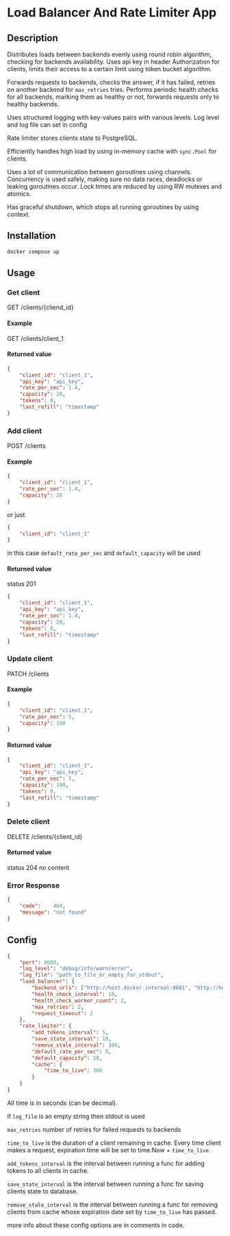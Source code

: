 # Load Balancer And Rate Limiter App

## Description
Distributes loads between backends evenly using round robin algorithm, checking for backends availability. Uses api key in header Authorization for clients, limits their access to a certain limit using token bucket algorithm.

Forwards requests to backends, checks the answer, if it has failed, retries on another backend for ```max_retries``` tries.
Performs periodic health checks for all backends, marking them as healthy or not, forwards requests only to healthy backends.

Uses structured logging with key-values pairs with various levels. Log level and log file can set in config

Rate limiter stores clients state to PostgreSQL.

Efficiently handles high load by using in-memory cache with ```sync.Pool``` for clients.

Uses a lot of communication between goroutines using channels. Concurrency is used safely, making sure no data races, deadlocks or leaking goroutines occur. Lock times are reduced by using RW mutexes and atomics.

Has graceful shutdown, which stops all running goroutines by using context.

## Installation
```bash
docker compose up
```

## Usage

### Get client
GET /clients/{cliend_id}
#### Example
GET /clients/client_1
#### Returned value
```json
{
    "client_id": "client_1",
    "api_key": "api_key",
    "rate_per_sec": 1.4,
    "capacity": 20,
    "tokens": 0,
    "last_refill": "timestamp"
}
```
### Add client
POST /clients
#### Example
```json
{
    "client_id": "client_1",
    "rate_per_sec": 1.4,
    "capacity": 20
}
```
or just
```json
{
    "client_id": "client_1"
}
```
in this case ```default_rate_per_sec``` and ```default_capacity``` will be used
#### Returned value
status 201
```json
{
    "client_id": "client_1",
    "api_key": "api_key",
    "rate_per_sec": 1.4,
    "capacity": 20,
    "tokens": 0,
    "last_refill": "timestamp"
}
```
### Update client
PATCH /clients
#### Example
```json
{
    "client_id": "client_1",
    "rate_per_sec": 5,
    "capacity": 100
}
```
#### Returned value
```json
{
    "client_id": "client_1",
    "api_key": "api_key",
    "rate_per_sec": 5,
    "capacity": 100,
    "tokens": 0,
    "last_refill": "timestamp"
}
```
### Delete client
DELETE /clients/{client_id}
#### Returned value
status 204 no content

### Error Response
```json
{
    "code":    404,
    "message": "not found"
}
```

## Config
```json
{
    "port": 8080,
    "log_level": "debug/info/warn/error",
    "log_file": "path_to_file_or_empty_for_stdout",
    "load_balancer": {
        "backend_urls": ["http://host.docker.internal:8081", "http://host.docker.internal:8082"],
        "health_check_interval": 10,
        "health_check_worker_count": 2,
        "max_retries": 2,
        "request_timeout": 2
    },
    "rate_limiter": {
        "add_tokens_interval": 5,
        "save_state_interval": 10,
        "remove_stale_interval": 300,
        "default_rate_per_sec": 5,
        "default_capacity": 20,
        "cache": {
            "time_to_live": 300
        }
    }
}
```
All time is in seconds (can be decimal).

if ```log_file``` is an empty string then stdout is used

```max_retries``` number of retries for failed requests to backends

```time_to_live``` is the duration of a client remaining in cache. Every time client makes a request, expiration time will be set to time.Now + ```time_to_live```.

```add_tokens_interval``` is the interval between running a func for adding tokens to all clients in cache.

```save_state_interval``` is the interval between running a func for saving clients state to database.


```remove_stale_interval``` is the interval between running a func for removing clients from cache whose expiration date set by ```time_to_live``` has passed.

more info about these config options are in comments in code.
